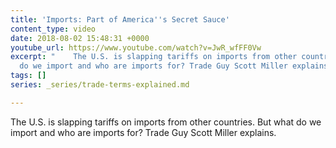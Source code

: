 ```yaml
---
title: 'Imports: Part of America''s Secret Sauce'
content_type: video
date: 2018-08-02 15:48:31 +0000
youtube_url: https://www.youtube.com/watch?v=JwR_wfFF0Vw
excerpt: "    The U.S. is slapping tariffs on imports from other countries. But what
  do we import and who are imports for? Trade Guy Scott Miller explains. "
tags: []
series: _series/trade-terms-explained.md

---
```

The U.S. is slapping tariffs on imports from other countries. But what do we import and who are imports for? Trade Guy Scott Miller explains. 